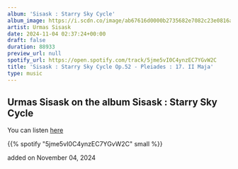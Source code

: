 ```yaml
---
album: 'Sisask : Starry Sky Cycle'
album_image: https://i.scdn.co/image/ab67616d0000b2735682e7082c23e0816a325243
artist: Urmas Sisask
date: 2024-11-04 02:37:24+00:00
draft: false
duration: 88933
preview_url: null
spotify_url: https://open.spotify.com/track/5jme5vI0C4ynzEC7YGvW2C
title: 'Sisask : Starry Sky Cycle Op.52 - Pleiades : 17. II Maja'
type: music
---
```



## Urmas Sisask on the album Sisask : Starry Sky Cycle

You can listen [here](https://open.spotify.com/track/5jme5vI0C4ynzEC7YGvW2C)

{{% spotify "5jme5vI0C4ynzEC7YGvW2C" small %}}

added on November 04, 2024